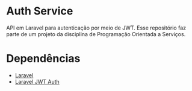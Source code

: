 # Auth Service

API em Laravel para autenticação por meio de JWT. Esse repositório faz parte de um projeto da disciplina de Programação Orientada a Serviços.

# Dependências

- <a href="https://laravel.com/docs/10.x">Laravel</a>
- <a href="https://laravel-jwt-auth.readthedocs.io/en/latest/laravel-installation/">Laravel JWT Auth</a>
